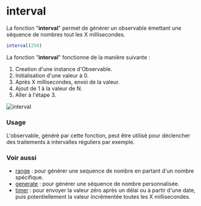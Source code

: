# interval
La fonction "**interval**" permet de générer un observable émettant une séquence de nombres
tout les X millisecondes.

```javascript
interval(250)
```

La fonction "**interval**" fonctionne de la manière suivante :
1. Creation d'une instance d'Observable.
2. Initialisation d'une valeur à 0.
3. Après X millisecondes, envoi de la valeur.
4. Ajout de 1 à la valeur de N.
5. Aller à l'étape 3.

![interval](http://www.plantuml.com/plantuml/proxy?cache=no&src=https://raw.githubusercontent.com/cedriclecocq/rxjs-exemple/main/creation/interval/interval.puml)

### Usage

L'observable, généré par cette fonction, peut être utilisé pour déclencher des traitements
à intervalles réguliers par exemple.

### Voir aussi

- [range](https://github.com/cedriclecocq/rxjs-exemple/tree/main/creation/range) :
pour générer une sequence de nombre en partant d'un nombre spécifique.
- [generate](https://github.com/cedriclecocq/rxjs-exemple/tree/main/creation/generate) :
pour générer une séquence de nombre personnalisée.
- [timer](https://github.com/cedriclecocq/rxjs-exemple/tree/main/creation/timer) :
  pour envoyer la valeur zéro après un délai ou à partir d'une date, puis potentiellement
  la valeur incrémentée toutes les X millisecondes.
